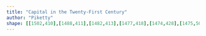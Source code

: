 ```yaml
---
title: "Capital in the Twenty-First Century"
author: "Piketty"
shape: [[1502,410],[1488,411],[1482,413],[1477,418],[1474,428],[1475,503],[1473,546],[1472,723],[1470,788],[1471,805],[1469,859],[1470,880],[1461,1339],[1461,1372],[1464,1382],[1475,1388],[1495,1390],[1643,1389],[1666,1384],[1674,1380],[1677,1377],[1679,1371],[1682,1306],[1681,1286],[1683,1177],[1685,1147],[1687,1140],[1686,1115],[1689,1069],[1694,930],[1695,832],[1698,753],[1697,734],[1699,713],[1697,688],[1697,644],[1698,618],[1701,607],[1700,594],[1702,583],[1702,554],[1705,525],[1705,494],[1707,482],[1710,433],[1708,424],[1701,418],[1696,417],[1651,417],[1611,414],[1569,414],[1554,412],[1532,413],[1505,410]]
---
```

